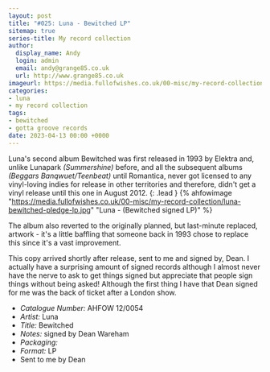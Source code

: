 ```yaml
---
layout: post
title: "#025: Luna - Bewitched LP"
sitemap: true
series-title: My record collection
author:
  display_name: Andy
  login: admin
  email: andy@grange85.co.uk
  url: http://www.grange85.co.uk
imageurl: https://media.fullofwishes.co.uk/00-misc/my-record-collection/luna-bewitched-pledge-lp.jpg
categories:
- luna
- my record collection
tags:
- bewitched
- gotta groove records
date: 2023-04-13 00:00 +0000
---
```

Luna's second album Bewitched was first released in 1993 by Elektra and, unlike Lunapark _(Summershine)_ before, and all the subsequent albums _(Beggars Banqwuet/Teenbeat)_ until Romantica, never got licensed to any vinyl-loving indies for release in other territories and therefore, didn't get a vinyl release until this one in August 2012.
{: .lead }
{% ahfowimage "https://media.fullofwishes.co.uk/00-misc/my-record-collection/luna-bewitched-pledge-lp.jpg" "Luna - (Bewitched signed LP)" %}

The album also reverted to the originally planned, but last-minute replaced, artwork - it's a little baffling that someone back in 1993 chose to replace this since it's a vast improvement.

This copy arrived shortly after release, sent to me and signed by, Dean. I actually have a surprising amount of signed records although I almost never have the nerve to ask to get things signed but appreciate that people sign things without being asked! Although the first thing I have that Dean signed for me was the back of ticket after a London show.

 - *Catalogue Number:* AHFOW 12/0054
 - *Artist:* Luna
 - *Title:* Bewitched
 - *Notes:* signed by Dean Wareham
 - *Packaging:* 
 - *Format:* LP
 - Sent to me by Dean
